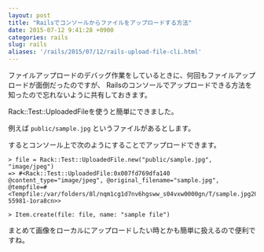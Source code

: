 ```yaml
---
layout: post
title: "Railsでコンソールからファイルをアップロードする方法"
date: 2015-07-12 9:41:28 +0900
categories: rails
slug: rails
aliases: '/rails/2015/07/12/rails-upload-file-cli.html'
---
```



ファイルアップロードのデバッグ作業をしているときに、何回もファイルアップロードが面倒だったのですが、
Railsのコンソールでアップロードできる方法を知ったので忘れないように共有しておきます。

Rack::Test::UploadedFileを使うと簡単にできました。

例えば `public/sample.jpg` というファイルがあるとします。

するとコンソール上で次のようにすることでアップロードできます。

```
> file = Rack::Test::UploadedFile.new("public/sample.jpg", "image/jpeg")
=> #<Rack::Test::UploadedFile:0x007fd769dfa140 @content_type="image/jpeg", @original_filename="sample.jpg", @tempfile=#<Tempfile:/var/folders/8l/nqm1cg1d7nv6hgsww_s04vxw0000gn/T/sample.jpg20150712-55981-1ora8cn>>

> Item.create(file: file, name: "sample file")
```

まとめて画像をローカルにアップロードしたい時とかも簡単に扱えるので便利ですね。
